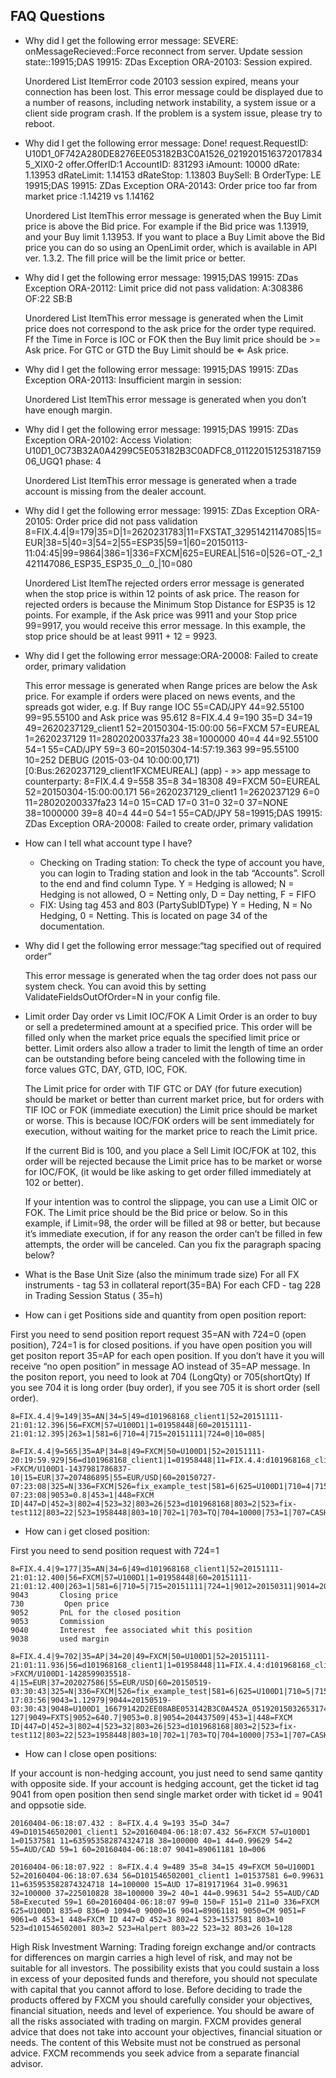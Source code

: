 ## FAQ Questions

* Why did I get the following error message: SEVERE: onMessageRecieved::Force reconnect from server. Update session state::19915;DAS 19915: ZDas Exception ORA-20103: Session expired.

	Unordered List ItemError code 20103 session expired, means your connection has been lost.
	This error message could be displayed due to a number of reasons, including network instability, a system issue or a client side program crash. If the problem is a system issue, please try to reboot.

* Why did I get the following error message: Done! request.RequestID: U10D1_0F742A280DE8276EE053182B3C0A1526_02192015163720178345_XIX0-2 offer.OfferID:1 AccountID: 831293 iAmount: 10000 dRate: 1.13953 dRateLimit: 1.14153 dRateStop: 1.13803 BuySell: B OrderType: LE 19915;DAS 19915: ZDas Exception ORA-20143: Order price too far from market price :1.14219 vs 1.14162

	Unordered List ItemThis error message is generated when the Buy Limit price is above the Bid price. For example if the Bid price was 1.13919, and your Buy limit 1.13953. If you want to place a Buy Limit above the Bid price you can do so using an OpenLimit order, which is available in API ver. 1.3.2. The fill price will be the limit price or better.

* Why did I get the following error message: 19915;DAS 19915: ZDas Exception ORA-20112: Limit price did not pass validation: A:308386 OF:22 SB:B

	Unordered List ItemThis error message is generated when the Limit price does not correspond to the ask price for the order type required. Ff the Time in Force is IOC or FOK then the Buy limit price should be >= Ask price. For GTC or GTD the Buy Limit should be ⇐ Ask price.

* Why did I get the following error message: 19915;DAS 19915: ZDas Exception ORA-20113: Insufficient margin in session:

	Unordered List ItemThis error message is generated when you don’t have enough margin.

* Why did I get the following error message: 19915;DAS 19915: ZDas Exception ORA-20102: Access Violation: U10D1_0C73B32A0A4299C5E053182B3C0ADFC8_01122015125318715906_UGQ1 phase: 4

	Unordered List ItemThis error message is generated when a trade account is missing from the dealer account.

* Why did I get the following error message: 19915: ZDas Exception ORA-20105: Order price did not pass validation 8=FIX.4.4|9=179|35=D|1=2620231783|11=FXSTAT_32951421147085|15=EUR|38=5|40=3|54=2|55=ESP35|59=1|60=20150113-11:04:45|99=9864|386=1|336=FXCM|625=EUREAL|516=0|526=OT_-2_1421147086_ESP35_ESP35_0__0_|10=080

	Unordered List ItemThe rejected orders error message is generated when the stop price is within 12 points of ask price. The reason for rejected orders is because the Minimum Stop Distance for ESP35 is 12 points. For example, if the Ask price was 9911 and your Stop price 99=9917, you would receive this error message. In this example, the stop price should be at least 9911 + 12 = 9923.

* Why did I get the following error message:ORA-20008: Failed to create order, primary validation

	This error message is generated when Range prices are below the Ask price. For example if orders were placed on news events, and the spreads got wider, e.g. If Buy range IOC 55=CAD/JPY 44=92.55100 99=95.55100 and Ask price was 95.612
	8=FIX.4.4 9=190 35=D 34=19 49=2620237129_client1 52=20150304-15:00:00 56=FXCM 57=EUREAL 1=2620237129 11=28020200337fa23 38=1000000 40=4 44=92.55100 54=1 55=CAD/JPY 59=3 60=20150304-14:57:19.363 99=95.55100 10=252
	DEBUG (2015-03-04 10:00:00,171) [0:Bus:2620237129_client1FXCMEUREAL] (app) - »> app message to counterparty: 8=FIX.4.4 9=558 35=8 34=18308 49=FXCM 50=EUREAL 52=20150304-15:00:00.171 56=2620237129_client1 1=2620237129 6=0 11=28020200337fa23 14=0 15=CAD 17=0 31=0 32=0 37=NONE 38=1000000 39=8 40=4 44=0 54=1 55=CAD/JPY 58=19915;DAS 19915: ZDas Exception ORA-20008: Failed to create order, primary validation

* How can I tell what account type I have?

	* Checking on Trading station: To check the type of account you have, you can login to Trading station and look in the tab “Accounts”. Scroll to the end and find column Type. Y = Hedging is allowed; N = Hedging is not allowed, O = Netting only, D = Day netting, F = FIFO
	* FIX: Using tag 453 and 803 (PartySubIDType) Y = Heding, N = No Hedging, 0 = Netting. This is located on page 34 of the documentation.

* Why did I get the following error message:“tag specified out of required order”

	This error message is generated when the tag order does not pass our system check. You can avoid this by setting ValidateFieldsOutOfOrder=N in your config file.

* Limit order Day order vs Limit IOC/FOK A Limit Order is an order to buy or sell a predetermined amount at a specified price. This order will be filled only when the market price equals the specified limit price or better. Limit orders also allow a trader to limit the length of time an order can be outstanding before being canceled with the following time in force values GTC, DAY, GTD, IOC, FOK.

	The Limit price for order with TIF GTC or DAY (for future execution) should be market or better than current market price, but for orders with TIF IOC or FOK (immediate execution) the Limit price should be market or worse. This is because IOC/FOK orders will be sent immediately for execution, without waiting for the market price to reach the Limit price.

	If the current Bid is 100, and you place a Sell Limit IOC/FOK at 102, this order will be rejected because the Limit price has to be market or worse for IOC/FOK, (it would be like asking to get order filled immediately at 102 or better).

	If your intention was to control the slippage, you can use a Limit OIC or FOK. The Limit price should be the Bid price or below. So in this example, if Limit=98, the order will be filled at 98 or better, but because it’s immediate execution, if for any reason the order can’t be filled in few attempts, the order will be canceled. Can you fix the paragraph spacing below?

* What is the Base Unit Size (also the minimum trade size) For all FX instruments - tag 53 in collateral report(35=BA) For each CFD - tag 228 in Trading Session Status ( 35=h)

* How can i get Positions side and quantity from open position report:

First you need to send position report request 35=AN with 724=0 (open position), 724=1 is for closed positions. 
if you have open position you will get positon report 35=AP for each open position. If you don’t have it you will receive “no open position” in message AO instead of 35=AP message.
In the positon report, you need to look at 704 (LongQty) or 705(shortQty)
If you see 704 it is long order (buy order), if you see 705 it is short order (sell order).

	8=FIX.4.4|9=149|35=AN|34=5|49=d101968168_client1|52=20151111-21:01:12.396|56=FXCM|57=U100D1|1=01958448|60=20151111-21:01:12.395|263=1|581=6|710=4|715=20151111|724=0|10=085|

	8=FIX.4.4|9=565|35=AP|34=8|49=FXCM|50=U100D1|52=20151111-20:19:59.929|56=d101968168_client1|1=01958448|11=FIX.4.4:d101968168_client1->FXCM/U100D1-1437981786837-10|15=EUR|37=207486895|55=EUR/USD|60=20150727-07:23:08|325=N|336=FXCM|526=fix_example_test|581=6|625=U100D1|710=4|715=20151111|721=3684204026|724=0|727=2|728=0|730=1.10728|731=1|734=0|912=N|9000=1|9038=260|9040=-21.16|9041=80775478|9042=20150727-07:23:08|9053=0.8|453=1|448=FXCM ID|447=D|452=3|802=4|523=32|803=26|523=d101968168|803=2|523=fix-test112|803=22|523=1958448|803=10|702=1|703=TQ|704=10000|753=1|707=CASH|708=0|10=137|

* How can i get closed position:

First you need to send position request with 724=1

	8=FIX.4.4|9=177|35=AN|34=6|49=d101968168_client1|52=20151111-21:01:12.400|56=FXCM|57=U100D1|1=01958448|60=20151111-21:01:12.400|263=1|581=6|710=5|715=20151111|724=1|9012=20150311|9014=20151112|10=110|
	9043       Closing price
	730         Open price
	9052       PnL for the closed position
	9053       Commission 
	9040       Interest  fee associated whit this position
	9038       used margin

	8=FIX.4.4|9=702|35=AP|34=20|49=FXCM|50=U100D1|52=20151111-21:01:11.936|56=d101968168_client1|1=01958448|11=FIX.4.4:d101968168_client1->FXCM/U100D1-1428599035518-4|15=EUR|37=202027586|55=EUR/USD|60=20150519-03:30:43|325=N|336=FXCM|526=fix_example_test|581=6|625=U100D1|710=5|715=20151111|721=3533878441|724=1|727=13|728=0|730=1.06572|731=1|734=0|912=Y|9000=1|9040=-6.08|9041=78911063|9042=20150409-17:03:56|9043=1.12979|9044=20150519-03:30:43|9048=U100D1_16679142D2EE08ABE053142B3C0A452A_05192015032653174913_QCV-127|9049=FXTS|9052=640.7|9053=0.8|9054=204437509|453=1|448=FXCM ID|447=D|452=3|802=4|523=32|803=26|523=d101968168|803=2|523=fix-test112|803=22|523=1958448|803=10|702=1|703=TQ|704=10000|753=1|707=CASH|708=0|10=042|

* How can I close open positions:

If your account is non-hedging account, you just need to send same qantity with opposite side. 
If your account is hedging account, get the ticket id tag 9041 from open position then send single market order with ticket id = 9041 and oppsotie side.

	20160404-06:18:07.432 : 8=FIX.4.4 9=193 35=D 34=7 49=D101546502001_client1 52=20160404-06:18:07.432 56=FXCM 57=U100D1 1=01537581 11=635953582874324718 38=100000 40=1 44=0.99629 54=2 55=AUD/CAD 59=1 60=20160404-06:18:07 9041=89061181 10=006 

	20160404-06:18:07.922 : 8=FIX.4.4 9=489 35=8 34=15 49=FXCM 50=U100D1 52=20160404-06:18:07.634 56=D101546502001_client1 1=01537581 6=0.99631 11=635953582874324718 14=100000 15=AUD 17=819171964 31=0.99631 32=100000 37=225010828 38=100000 39=2 40=1 44=0.99631 54=2 55=AUD/CAD 58=Executed 59=1 60=20160404-06:18:07 99=0 150=F 151=0 211=0 336=FXCM 625=U100D1 835=0 836=0 1094=0 9000=16 9041=89061181 9050=CM 9051=F 9061=0 453=1 448=FXCM ID 447=D 452=3 802=4 523=1537581 803=10 523=d101546502001 803=2 523=Halpert 803=22 523=32 803=26 10=128


High Risk Investment Warning: Trading foreign exchange and/or contracts for differences on margin carries a high level of risk, and may not be suitable for all investors. The possibility exists that you could sustain a loss in excess of your deposited funds and therefore, you should not speculate with capital that you cannot afford to lose. Before deciding to trade the products offered by FXCM you should carefully consider your objectives, financial situation, needs and level of experience. You should be aware of all the risks associated with trading on margin. FXCM provides general advice that does not take into account your objectives, financial situation or needs. The content of this Website must not be construed as personal advice. FXCM recommends you seek advice from a separate financial advisor. 
